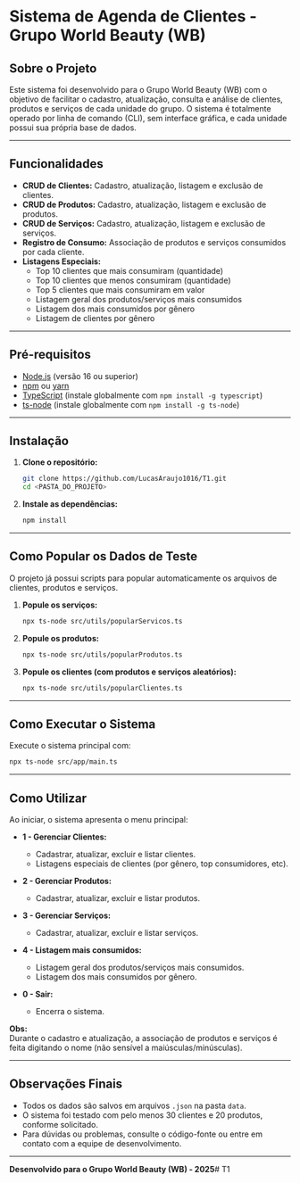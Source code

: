 # Sistema de Agenda de Clientes - Grupo World Beauty (WB)

## Sobre o Projeto

Este sistema foi desenvolvido para o Grupo World Beauty (WB) com o objetivo de facilitar o cadastro, atualização, consulta e análise de clientes, produtos e serviços de cada unidade do grupo. O sistema é totalmente operado por linha de comando (CLI), sem interface gráfica, e cada unidade possui sua própria base de dados.

---

## Funcionalidades

- **CRUD de Clientes:** Cadastro, atualização, listagem e exclusão de clientes.
- **CRUD de Produtos:** Cadastro, atualização, listagem e exclusão de produtos.
- **CRUD de Serviços:** Cadastro, atualização, listagem e exclusão de serviços.
- **Registro de Consumo:** Associação de produtos e serviços consumidos por cada cliente.
- **Listagens Especiais:**
  - Top 10 clientes que mais consumiram (quantidade)
  - Top 10 clientes que menos consumiram (quantidade)
  - Top 5 clientes que mais consumiram em valor
  - Listagem geral dos produtos/serviços mais consumidos
  - Listagem dos mais consumidos por gênero
  - Listagem de clientes por gênero

---

## Pré-requisitos

- [Node.js](https://nodejs.org/) (versão 16 ou superior)
- [npm](https://www.npmjs.com/) ou [yarn](https://yarnpkg.com/)
- [TypeScript](https://www.typescriptlang.org/) (instale globalmente com `npm install -g typescript`)
- [ts-node](https://typestrong.org/ts-node/) (instale globalmente com `npm install -g ts-node`)

---

## Instalação

1. **Clone o repositório:**
   ```bash
   git clone https://github.com/LucasAraujo1016/T1.git
   cd <PASTA_DO_PROJETO>
   ```

2. **Instale as dependências:**
   ```bash
   npm install
   ```

---

## Como Popular os Dados de Teste

O projeto já possui scripts para popular automaticamente os arquivos de clientes, produtos e serviços.

1. **Popule os serviços:**
   ```bash
   npx ts-node src/utils/popularServicos.ts
   ```

2. **Popule os produtos:**
   ```bash
   npx ts-node src/utils/popularProdutos.ts
   ```

3. **Popule os clientes (com produtos e serviços aleatórios):**
   ```bash
   npx ts-node src/utils/popularClientes.ts
   ```

---

## Como Executar o Sistema

Execute o sistema principal com:

```bash
npx ts-node src/app/main.ts
```

---

## Como Utilizar

Ao iniciar, o sistema apresenta o menu principal:

- **1 - Gerenciar Clientes:**  
  - Cadastrar, atualizar, excluir e listar clientes.
  - Listagens especiais de clientes (por gênero, top consumidores, etc).

- **2 - Gerenciar Produtos:**  
  - Cadastrar, atualizar, excluir e listar produtos.

- **3 - Gerenciar Serviços:**  
  - Cadastrar, atualizar, excluir e listar serviços.

- **4 - Listagem mais consumidos:**  
  - Listagem geral dos produtos/serviços mais consumidos.
  - Listagem dos mais consumidos por gênero.

- **0 - Sair:**  
  - Encerra o sistema.

**Obs:**  
Durante o cadastro e atualização, a associação de produtos e serviços é feita digitando o nome (não sensível a maiúsculas/minúsculas).

---

## Observações Finais

- Todos os dados são salvos em arquivos `.json` na pasta `data`.
- O sistema foi testado com pelo menos 30 clientes e 20 produtos, conforme solicitado.
- Para dúvidas ou problemas, consulte o código-fonte ou entre em contato com a equipe de desenvolvimento.

---

**Desenvolvido para o Grupo World Beauty (WB) - 2025**# T1
